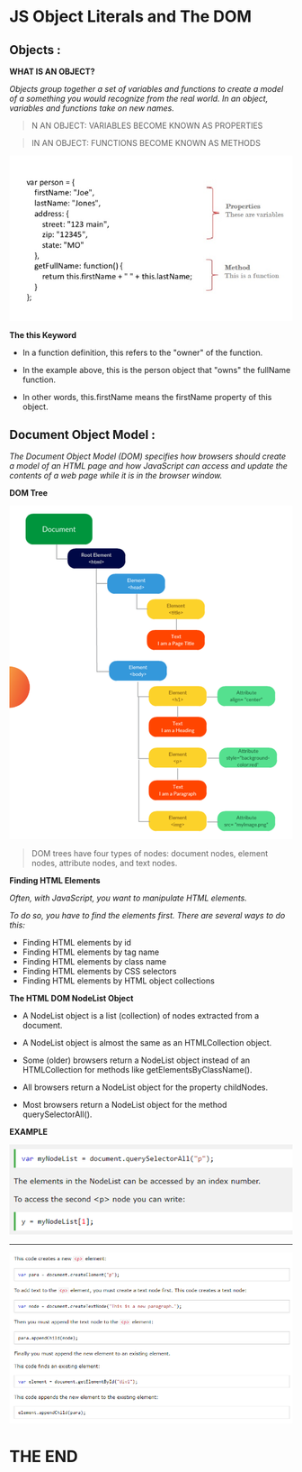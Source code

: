 #  JS Object Literals and The DOM

## Objects :


**WHAT IS AN OBJECT?**

*Objects group together a set of variables and functions to create a model of a something you would recognize from the real world. In an object, variables and functions take on new names.*


> N AN OBJECT: VARIABLES BECOME KNOWN AS PROPERTIES

> IN AN OBJECT: FUNCTIONS BECOME KNOWN AS METHODS 


![objects](images/objectFun.jpg)



**The this Keyword**

- In a function definition, this refers to the "owner" of the function.

- In the example above, this is the person object that "owns" the fullName function.

- In other words, this.firstName means the firstName property of this object.



## Document Object Model :

*The Document Object Model (DOM) specifies how browsers should create a model of an HTML page and how JavaScript can access and update the contents of a web page while it is in the browser window.*


**DOM Tree**

![domTree](images/DOM.png)

> DOM trees have four types of nodes: document nodes, element nodes, attribute nodes, and text nodes. 

**Finding HTML Elements**

*Often, with JavaScript, you want to manipulate HTML elements.*

*To do so, you have to find the elements first. There are several ways to do this:*

- Finding HTML elements by id
- Finding HTML elements by tag name
- Finding HTML elements by class name
- Finding HTML elements by CSS selectors
- Finding HTML elements by HTML object collections

**The HTML DOM NodeList Object**

- A NodeList object is a list (collection) of nodes extracted from a document.

- A NodeList object is almost the same as an HTMLCollection object.

- Some (older) browsers return a NodeList object instead of an HTMLCollection for methods like getElementsByClassName().

- All browsers return a NodeList object for the property childNodes. 

- Most browsers return a NodeList object for the method querySelectorAll().


**EXAMPLE**

![nodeList](images/nodeList.png)


---


![extraInfo](images/extrainfo.png)



# THE END 